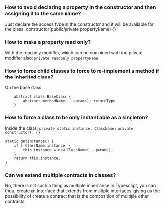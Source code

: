 ### How to avoid declaring a property in the constructor and then assigning it to the same name?
Just declare the access type in the constructor and it will be available for the class.
constructor(public/private propertyName) {}

### How to make a property read only?
With the readonly modifier, which can be combined with the private modifier also: `private readonly propertyName`

### How to force child classes to force to re-implement a method if the inherited class?
On the base class:
```
    abstract class BaseClass {
        abstract methodName(...params): returnType
    }
``` 
### How to force a class to be only instantiable as a singleton?
Inside the class;
`private static instance: ClassName;`
`private constructor() {}`
```
static getInstance() {
    if (!ClassName.instance) {
        this.instance = new ClassName(...params);
    }
    return this.instance;
}
```

### Can we extend multiple contracts in classes?
No, there is not such a thing as multiple inheritance in Typescript, you can thou, create an Interface that
extends from multiple interfaces, giving us the possibility of create a contract that is the composition of multiple other
contracts.
